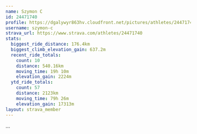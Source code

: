 ```yaml
---
name: Szymon C
id: 24471740
profile: https://dgalywyr863hv.cloudfront.net/pictures/athletes/24471740/7213253/2/large.jpg
username: szymon-c
strava_url: https://www.strava.com/athletes/24471740
stats:
  biggest_ride_distance: 176.4km
  biggest_climb_elevation_gain: 637.2m
  recent_ride_totals:
    count: 10
    distance: 540.16km
    moving_time: 19h 10m
    elevation_gain: 2224m
  ytd_ride_totals:
    count: 57
    distance: 2123km
    moving_time: 79h 26m
    elevation_gain: 17313m
layout: strava_member
--- 
```

...
